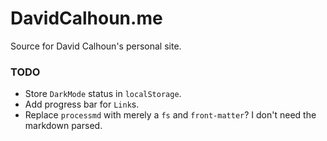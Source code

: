 # DavidCalhoun.me

Source for David Calhoun's personal site.

### TODO
- Store `DarkMode` status in `localStorage`.
- Add progress bar for `Link`s.
- Replace `processmd` with merely a `fs` and `front-matter`? I don't need the markdown parsed.
